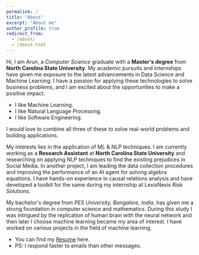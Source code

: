 ```yaml
---
permalink: /
title: "About"
excerpt: "About me"
author_profile: true
redirect_from: 
  - /about/
  - /about.html
---
```


Hi, I am Arun, a *Computer Science* graduate with a **Master's degree** from **North Carolina State University**. My academic pursuits and internships have given me exposure to the latest advancements in Data Science and Machine Learning. I have a passion for applying these technologies to solve business problems, and I am excited about the opportunities to make a positive impact.

- I like Machine Learning.
- I like Natural Language Processing.
- I like Software Engineering.

I would love to combine all three of these to solve real-world problems and building applications.

My interests lies in the application of ML & NLP techniques. I am currently working as a **Research Assistant** at **North Carolina State University** and researching on applying NLP techniques to find the existing prejudices in Social Media. In another project, I am leading the data collection procedures and improving the performance of an AI agent for solving algebra equations. I have hands-on experience in causal relations analysis and have developed a toolkit for the same during my internship at LexisNexis Risk Solutions.

My bachelor's degree from *PES University, Bangalore, India*, has given me a strong foundation in computer science and mathematics. During this study I was intrigued by the replication of human brain with the neural network and then later I choose machine learning became my area of interest. I have worked on various projects in the field of machine learning.

<!-- I would like to bring real-world change by leveraging data, ML, and NLP to build and develop software applications. -->

- You can find my <a href="https://arungaonkar.github.io/files/GaonkarArun_Resume.pdf" target="_blank">Resume</a> here.
- PS: I respond faster to emails than other messages.

<!-- <hr/> -->

<!-- Relevant coursework
---

> **1. Natural Language Processing (CSC791)**  
> Learnt and applied concepts of lexicons, grammar (like CCG and CFG, Jurafsky's grammar), and entities. Explored different types of embeddings and parsing techniques. Processed computationally ill-suited and inefficient, high-dimensional, unstructured text data by implementing TF-IDF, LSTM, XLNet, RoBERTa, and SVM.  
As part of the course, I have implemented sarcasm detection, first by creating a dataset, then by using embedding and tokenization for pre-processing. Later used Bi-LSTM and RoBERTa for classification.([CODE](https://github.com/ArunGaonkar/Sarcasm-Detection))

> **2. Software Engineering (CSC510)**  
> Understood the basic software development life cycle and the different phases of software development. I have learned the different software design patterns and architecture principles. I have also used different software testing methods and tools. As a part of the course, developed a chatbot using REST API, nodeJs, and MongoDB to help developers by being the peesonalized code assistant.

> **3. Neural Networks (CSC591)**  
> Learnt the linear algebra and math principles behind neural architectures. Implemented different neural networks such as CNN, RNN, LSTM, and GAN. As part of the course, developed brain tumor detection in MRI images using CNN. ([CODE](https://github.com/ArunGaonkar/Brain-Tumor-Detection))

> **4. Automated Learning and Data Analysis (CSC522)**  
> Implemented some basic ML algorithms such as Linear and Logistic regression, RFC, and SVM. Understood the importance of data analysis and data visualization. As part of the course, completed a project on wildfire-cause prediction. ([CODE](https://github.com/ArunGaonkar/Wildfire-cause-prediction)) -->

<!-- <hr/> -->
<!-- 
Organizations
---

<p float="left">

  <img align="center" src="https://brand.ncsu.edu/assets/logos/ncstate-brick-2x2-red-min.png" width="100"/> 
  &nbsp;&nbsp;&nbsp;&nbsp;&nbsp;
  <img align="center" src="https://static3.mysiteserver.net/Images/PortCityJava/site/template/images/logo-lg.png" width="100"/> &nbsp;&nbsp;&nbsp;&nbsp;&nbsp;
  <img align="center" src="https://hpccsystems.com/wp-content/uploads/2022/10/HPCC_Logo_0.png" width="100"/>
  &nbsp;&nbsp;&nbsp;&nbsp;&nbsp;
  <img align="center" src="https://risk.lexisnexis.com/-/media/images/lnrs/logos/logo_lexis.png" width="100"/>
  &nbsp;&nbsp;&nbsp;&nbsp;&nbsp;
  <img align="center" src="https://ieee-ras-pesu.github.io/website/assets/img/pesu-logo.png" width="100"/>
</p>  -->
